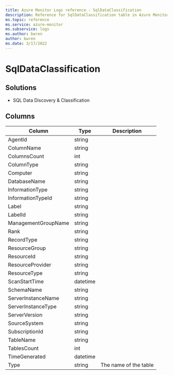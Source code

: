 ```yaml
---
title: Azure Monitor Logs reference - SqlDataClassification
description: Reference for SqlDataClassification table in Azure Monitor Logs.
ms.topic: reference
ms.service: azure-monitor
ms.subservice: logs
ms.author: bwren
author: bwren
ms.date: 3/17/2022
---
```


# SqlDataClassification

 

## Solutions

- SQL Data Discovery & Classification




## Columns

| Column | Type | Description |
| --- | --- | --- |
| AgentId | string |  |
| ColumnName | string |  |
| ColumnsCount | int |  |
| ColumnType | string |  |
| Computer | string |  |
| DatabaseName | string |  |
| InformationType | string |  |
| InformationTypeId | string |  |
| Label | string |  |
| LabelId | string |  |
| ManagementGroupName | string |  |
| Rank | string |  |
| RecordType | string |  |
| ResourceGroup | string |  |
| ResourceId | string |  |
| ResourceProvider | string |  |
| ResourceType | string |  |
| ScanStartTime | datetime |  |
| SchemaName | string |  |
| ServerInstanceName | string |  |
| ServerInstanceType | string |  |
| ServerVersion | string |  |
| SourceSystem | string |  |
| SubscriptionId | string |  |
| TableName | string |  |
| TablesCount | int |  |
| TimeGenerated | datetime |  |
| Type | string | The name of the table |
